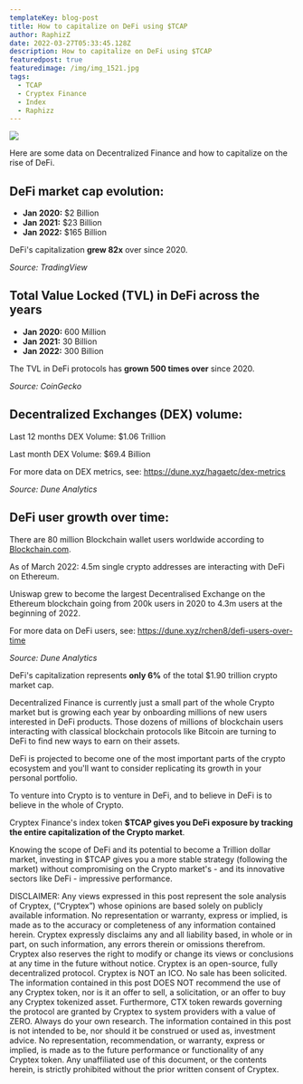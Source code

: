 ```yaml
---
templateKey: blog-post
title: How to capitalize on DeFi using $TCAP
author: RaphizZ
date: 2022-03-27T05:33:45.128Z
description: How to capitalize on DeFi using $TCAP
featuredpost: true
featuredimage: /img/img_1521.jpg
tags:
  - TCAP
  - Cryptex Finance
  - Index
  - Raphizz
---
```

![](/img/img_1521.jpg)

Here are some data on Decentralized Finance and how to capitalize on the rise of DeFi.

## DeFi market cap evolution:

* **Jan 2020:** $2 Billion
* **Jan 2021:** $23 Billion
* **Jan 2022:** $165 Billion

DeFi's capitalization **grew 82x** over since 2020.

*Source: TradingView*

## Total Value Locked (TVL) in DeFi across the years

* **Jan 2020:** 600 Million
* **Jan 2021:** 30 Billion
* **Jan 2022:** 300 Billion

The TVL in DeFi protocols has **grown 500 times over** since 2020.

*Source: CoinGecko*

## Decentralized Exchanges (DEX) volume:

Last 12 months DEX Volume: $1.06 Trillion

Last month DEX Volume: $69.4 Billion

For more data on DEX metrics, see: [](https://dune.xyz/hagaetc/dex-metrics)<https://dune.xyz/hagaetc/dex-metrics>

*Source: Dune Analytics*

## DeFi user growth over time:

There are 80 million Blockchain wallet users worldwide according to [Blockchain.com](http://Blockchain.com).

As of March 2022: 4.5m single crypto addresses are interacting with DeFi on Ethereum.

Uniswap grew to become the largest Decentralised Exchange on the Ethereum blockchain going from 200k users in 2020 to 4.3m users at the beginning of 2022.

For more data on DeFi users, see: [](https://dune.xyz/rchen8/defi-users-over-time)<https://dune.xyz/rchen8/defi-users-over-time>

*Source: Dune Analytics*

DeFi's capitalization represents **only 6%** of the total $1.90 trillion crypto market cap.

Decentralized Finance is currently just a small part of the whole Crypto market but is growing each year by onboarding millions of new users interested in DeFi products. Those dozens of millions of blockchain users interacting with classical blockchain protocols like Bitcoin are turning to DeFi to find new ways to earn on their assets.

DeFi is projected to become one of the most important parts of the crypto ecosystem and you'll want to consider replicating its growth in your personal portfolio.

To venture into Crypto is to venture in DeFi, and to believe in DeFi is to believe in the whole of Crypto.

Cryptex Finance's index token **$TCAP gives you DeFi exposure by tracking the entire capitalization of the Crypto market**.

Knowing the scope of DeFi and its potential to become a Trillion dollar market, investing in $TCAP gives you a more stable strategy (following the market) without compromising on the Crypto market's - and its innovative sectors like DeFi - impressive performance.

DISCLAIMER: Any views expressed in this post represent the sole analysis of Cryptex, (“Cryptex”) whose opinions are based solely on publicly available information. No representation or warranty, express or implied, is made as to the accuracy or completeness of any information contained herein. Cryptex expressly disclaims any and all liability based, in whole or in part, on such information, any errors therein or omissions therefrom. Cryptex also reserves the right to modify or change its views or conclusions at any time in the future without notice. Cryptex is an open-source, fully decentralized protocol. Cryptex is NOT an ICO. No sale has been solicited. The information contained in this post DOES NOT recommend the use of any Cryptex token, nor is it an offer to sell, a solicitation, or an offer to buy any Cryptex tokenized asset. Furthermore, CTX token rewards governing the protocol are granted by Cryptex to system providers with a value of ZERO. Always do your own research. The information contained in this post is not intended to be, nor should it be construed or used as, investment advice. No representation, recommendation, or warranty, express or implied, is made as to the future performance or functionality of any Cryptex token. Any unaffiliated use of this document, or the contents herein, is strictly prohibited without the prior written consent of Cryptex.